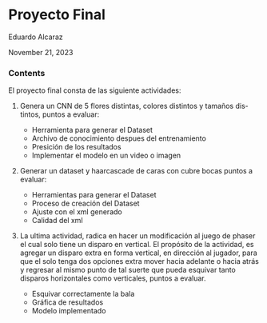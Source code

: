 # Proyecto Final 

Eduardo Alcaraz

November 21, 2023

### Contents

El proyecto final consta de las siguiente actividades:

1. Genera un CNN de 5 flores distintas, colores distintos y tamaños dis- tintos, puntos a evaluar:

    * Herramienta para generar el Dataset
    * Archivo de conocimiento despues del entrenamiento
    * Presición de los resultados
    * Implementar el modelo en un video o imagen

2. Generar un dataset y haarcascade de caras con cubre bocas puntos a evaluar:
    * Herramientas para generar el Dataset
    * Proceso de creación del Dataset
    * Ajuste con el xml generado
    * Calidad del xml

3. La ultima actividad, radica en hacer un modificación al juego de phaser el cual solo tiene un disparo en vertical. El propósito de la actividad, es agregar un disparo extra en forma vertical, en dirección al jugador, para que el solo tenga dos opciones extra mover hacia adelante o hacia atrás y regresar al mismo punto de tal suerte que pueda esquivar tanto disparos horizontales como verticales, puntos a evaluar.

    * Esquivar correctamente la bala
    * Gráfica de resultados
    * Modelo implementado


